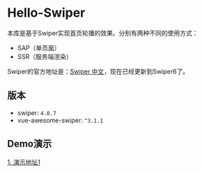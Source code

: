 # Hello-Swiper

本库是基于Swiper实现首页轮播的效果。分别有两种不同的使用方式：

- SAP（单页面）
- SSR（服务端渲染）

Swiper的官方地址是：[Swiper 中文](https://www.swiper.com.cn/)，现在已经更新到Swiper6了。

## 版本

- swiper: `4.0.7`
- vue-awesome-swiper: `^3.1.1`

## Demo演示

[1. 演示地址1]()


